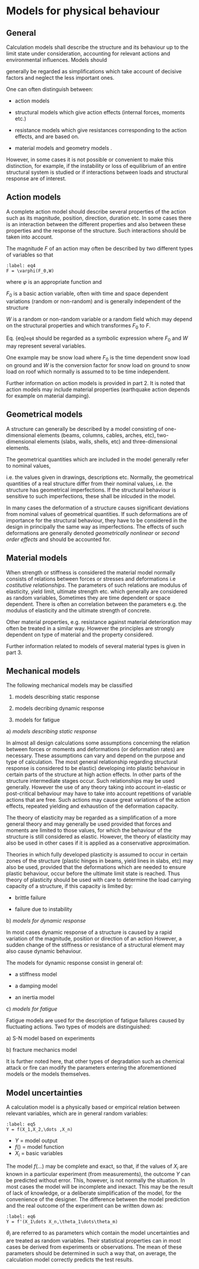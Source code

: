 # Models for physical behaviour

## General

 Calculation models shall describe the structure and its behaviour up
 to the limit state under consideration, accounting for relevant
 actions and environmental influences. Models should

 generally be regarded as simplifications which take account of
 decisive factors and neglect the less important ones.

 One can often distinguish between:

-   action models

-   structural models which give action effects (internal forces,
    moments etc.)

-   resistance models which give resistances corresponding to the action
    effects, and are based on.

-   material models and geometry models .

 However, in some cases it is not possible or convenient to make this
 distinction, for example, if the instability or loss of equilibrium of
 an entire structural system is studied or if interactions between
 loads and structural response are of interest.

## Action models

 A complete action model should describe several properties of the
 action such as its magnitude, position, direction, duration etc. In
 some cases there is an interaction between the different properties
 and also between these properties and the response of the structure.
 Such interactions should be taken into account.

 The magnitude $F$ of an action may often be described by two different
 types of variables so that

```{math}
:label: eq4
F = \varphi(F_0,W)
```
 where $\varphi$ is an appropriate function and

 $F_0$ is a basic action variable, often with time and space dependent
 variations (random or non-random) and is generally independent of the
 structure

 $W$ is a random or non-random variable or a random field which may
 depend on the structural properties and which transformes $F_0$ to $F$.

 Eq. {eq}`eq4` should be regarded as a symbolic expression where $F_0$ and $W$ may
 represent several variables.

 One example may be snow load where $F_0$ is the time dependent snow load
 on ground and $W$ is the conversion factor for snow load on ground to
 snow load on roof which normally is assumed to to be time independent.

 Further information on action models is provided in part 2. It is
 noted that action models may include material properties (earthquake
 action depends for example on material damping).

## Geometrical models

 A structure can generally be described by a model consisting of
 one-dimensional elements (beams, columns, cables, arches, etc),
 two-dimensional elements (slabs, walls, shells, etc) and
 three-dimensional elements.

 The geometrical quantities which are included in the model generally
 refer to nominal values,

 i.e. the values given in drawings, descriptions etc. Normally, the
 geometrical quantities of a real structure differ from their nominal
 values, i.e. the structure has geometrical imperfections. If the
 structural behaviour is sensitive to such imperfections, these shall
 be inlcuded in the model.

 In many cases the deformation of a structure causes significant
 deviations from nominal values of geometrical quantities. If such
 deformations are of importance for the structural behaviour, they have
 to be considered in the design in principally the same way as
 imperfections. The effects of such deformations are generally denoted
 *geometrically nonlinear* or *second order effects* and should be
 accounted for.

## Material models

 When strength or stiffness is considered the material model normally
 consists of relations between forces or stresses and deformations i.e
 *costitutive relationships*. The parameters of such relations are
 modulus of elasticity, yield limit, ultimate strength etc. which
 generally are considered as random variables, Sometimes they are time
 dependent or space dependent. There is often an correlation between
 the parameters e.g. the modulus of elasticity and the ultimate
 strength of concrete.

 Other material properties, e.g. resistance against material
 deterioration may often be treated in a similar way. However the
 principles are strongly dependent on type of material and the property
 considered.

 Further information related to models of several material types is
 given in part 3.

## Mechanical models

 The following mechanical models may be classified

1.  models describing static response

2.  models decribing dynamic response

3.  models for fatigue

a)  *models describing static response*

 In almost all design calculations some assumptions concerning the
 relation between forces or moments and deformations (or deformation
 rates) are necessary. These assumptions can vary and depend on the
 purpose and type of calculation. The most general relationship
 regarding structural response is considered to be elastic) developing
 into plastic behaviour in certain parts of the structure at high
 action effects. In other parts of the structure intermediate stages
 occur. Such relationships may be used generally. However the use of
 any theory taking into account in-elastic or post-critical behaviour
 may have to take into account repetitions of variable actions that are
 free. Such actions may cause great variations of the action effects,
 repeated yielding and exhaustion of the deformation capacity.

 The theory of elasticity may be regarded as a simplification of a more
 general theory and may generally be used provided that forces and
 moments are limited to those values, for which the behaviour of the
 structure is still considered as elastic. However, the theory of
 elasticity may also be used in other cases if it is applied as a
 conservative approximation.

 Theories in which fully developed plasticity is assumed to occur in
 certain zones of the structure (plastic hinges in beams, yield lines
 in slabs, etc) may also be used, provided that the deformations which
 are needed to ensure plastic behaviour, occur before the ultimate
 limit state is reached. Thus theory of plasticity should be used with
 care to determine the load carrying capacity of a structure, if this
 capacity is limited by:

-   brittle failure

-   failure due to instability

b)  *models for dynamic response*

 In most cases dynamic response of a structure is caused by a rapid
 variation of the magnitude, position or direction of an action
 However, a sudden change of the stiffness or resistance of a
 structural element may also cause dynamic behaviour.

 The models for dynamic response consist in general of:

-   a stiffness model

-   a damping model

-   an inertia model

c)  *models for fatigue*

 Fatigue models are used for the description of fatigue failures caused
 by fluctuating actions. Two types of models are distinguished:

a)  S-N model based on experiments

b)  fracture mechanics model

 It is further noted here, that other types of degradation such as
 chemical attack or fire can modify the parameters entering the
 aforementioned models or the models themselves.

## Model uncertainties

 A calculation model is a physically based or empirical relation
 between relevant variables, which are in general random variables:

```{math}
:label: eq5
Y = f(X_1,X_2,\dots ,X_n)
```

- $Y$ = model output
- $f( )$ = model function
- $X_i$    = basic variables

 The model $f(\dots)$ may be complete and exact, so that, if the values
 of $X_i$ are known in a particular experiment (from measurements), the
 outcome $Y$ can be predicted without error. This, however, is not
 normally the situation. In most cases the model will be incomplete and
 inexact. This may be the result of lack of knowledge, or a deliberate
 simplification of the model, for the convenience of the designer. The
 difference between the model prediction and the real outcome of the
 experiment can be written down as:

```{math}
:label: eq6
Y = f'(X_1\dots X_n,\theta_1\dots\theta_m)
```

 $\theta_i$ are referred to as parameters which contain the model uncertainties
 and are treated as random variables. Their statistical properties can
 in most cases be derived from experiments or observations. The mean of
 these parameters should be determined in such a way that, on average,
 the calculation model correctly predicts the test results.
